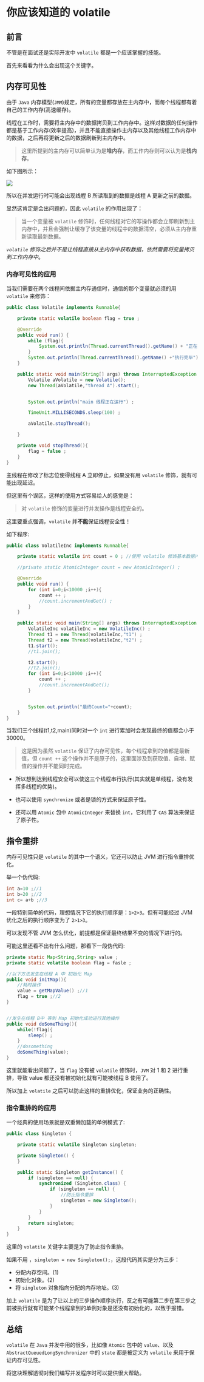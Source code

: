 # 你应该知道的 volatile

## 前言

不管是在面试还是实际开发中 `volatile` 都是一个应该掌握的技能。

首先来看看为什么会出现这个关键字。

## 内存可见性
由于 `Java` 内存模型(`JMM`)规定，所有的变量都存放在主内存中，而每个线程都有着自己的工作内存(高速缓存)。

线程在工作时，需要将主内存中的数据拷贝到工作内存中。这样对数据的任何操作都是基于工作内存(效率提高)，并且不能直接操作主内存以及其他线程工作内存中的数据，之后再将更新之后的数据刷新到主内存中。

> 这里所提到的主内存可以简单认为是**堆内存**，而工作内存则可以认为是**栈内存**。

如下图所示：

![](https://ws2.sinaimg.cn/large/006tKfTcly1fmouu3fpokj31ae0osjt1.jpg)

所以在并发运行时可能会出现线程 B 所读取到的数据是线程 A 更新之前的数据。

显然这肯定是会出问题的，因此 `volatile` 的作用出现了：

> 当一个变量被 `volatile` 修饰时，任何线程对它的写操作都会立即刷新到主内存中，并且会强制让缓存了该变量的线程中的数据清空，必须从主内存重新读取最新数据。

*`volatile` 修饰之后并不是让线程直接从主内存中获取数据，依然需要将变量拷贝到工作内存中*。

### 内存可见性的应用 

当我们需要在两个线程间依据主内存通信时，通信的那个变量就必须的用 `volatile` 来修饰：

```java
public class Volatile implements Runnable{

    private static volatile boolean flag = true ;

    @Override
    public void run() {
        while (flag){
            System.out.println(Thread.currentThread().getName() + "正在运行。。。");
        }
        System.out.println(Thread.currentThread().getName() +"执行完毕");
    }

    public static void main(String[] args) throws InterruptedException {
        Volatile aVolatile = new Volatile();
        new Thread(aVolatile,"thread A").start();


        System.out.println("main 线程正在运行") ;

        TimeUnit.MILLISECONDS.sleep(100) ;

        aVolatile.stopThread();

    }

    private void stopThread(){
        flag = false ;
    }
}
```

主线程在修改了标志位使得线程 A 立即停止，如果没有用 `volatile` 修饰，就有可能出现延迟。

但这里有个误区，这样的使用方式容易给人的感觉是：

> 对 `volatile` 修饰的变量进行并发操作是线程安全的。

这里要重点强调，`volatile` 并**不能**保证线程安全性！

如下程序:

```java
public class VolatileInc implements Runnable{

    private static volatile int count = 0 ; //使用 volatile 修饰基本数据内存不能保证原子性

    //private static AtomicInteger count = new AtomicInteger() ;

    @Override
    public void run() {
        for (int i=0;i<10000 ;i++){
            count ++ ;
            //count.incrementAndGet() ;
        }
    }

    public static void main(String[] args) throws InterruptedException {
        VolatileInc volatileInc = new VolatileInc() ;
        Thread t1 = new Thread(volatileInc,"t1") ;
        Thread t2 = new Thread(volatileInc,"t2") ;
        t1.start();
        //t1.join();

        t2.start();
        //t2.join();
        for (int i=0;i<10000 ;i++){
            count ++ ;
            //count.incrementAndGet();
        }


        System.out.println("最终Count="+count);
    }
}
```

当我们三个线程(t1,t2,main)同时对一个 `int` 进行累加时会发现最终的值都会小于 30000。

> 这是因为虽然 `volatile` 保证了内存可见性，每个线程拿到的值都是最新值，但 `count ++` 这个操作并不是原子的，这里面涉及到获取值、自增、赋值的操作并不能同时完成。
> 

- 所以想到达到线程安全可以使这三个线程串行执行(其实就是单线程，没有发挥多线程的优势)。

- 也可以使用 `synchronize` 或者是锁的方式来保证原子性。
 
- 还可以用 `Atomic` 包中 `AtomicInteger` 来替换 `int`，它利用了 `CAS` 算法来保证了原子性。


## 指令重排

内存可见性只是 `volatile` 的其中一个语义，它还可以防止 JVM 进行指令重排优化。

举一个伪代码:

```java
int a=10 ;//1
int b=20 ;//2
int c= a+b ;//3
```

一段特别简单的代码，理想情况下它的执行顺序是：`1>2>3`。但有可能经过 JVM 优化之后的执行顺序变为了 `2>1>3`。

可以发现不管 JVM 怎么优化，前提都是保证最终结果不变的情况下进行的。

可能这里还看不出有什么问题，那看下一段伪代码:

```java
private static Map<String,String> value ;
private static volatile boolean flag = fasle ;

//以下方法发生在线程 A 中 初始化 Map
public void initMap(){
	//耗时操作
	value = getMapValue() ;//1
	flag = true ;//2
}


//发生在线程 B中 等到 Map 初始化成功进行其他操作
public void doSomeThing(){
	while(!flag){
		sleep() ;
	}
	//dosomething
	doSomeThing(value);
}

```

这里就能看出问题了，当 `flag` 没有被 `volatile` 修饰时，`JVM` 对 1 和 2 进行重排，导致 value 都还没有被初始化就有可能被线程 B 使用了。

所以加上 `volatile` 之后可以防止这样的重排优化，保证业务的正确性。
### 指令重排的的应用

一个经典的使用场景就是双重懒加载的单例模式了:

```java
public class Singleton {

    private static volatile Singleton singleton;

    private Singleton() {
    }

    public static Singleton getInstance() {
        if (singleton == null) {
            synchronized (Singleton.class) {
                if (singleton == null) {
                    //防止指令重排
                    singleton = new Singleton();
                }
            }
        }
        return singleton;
    }
}
```

这里的 `volatile` 关键字主要是为了防止指令重排。 

如果不用 ，`singleton = new Singleton();`，这段代码其实是分为三步：
- 分配内存空间。(1)
- 初始化对象。(2)
- 将 `singleton` 对象指向分配的内存地址。(3)

加上 `volatile` 是为了让以上的三步操作顺序执行，反之有可能第二步在第三步之前被执行就有可能某个线程拿到的单例对象是还没有初始化的，以致于报错。

## 总结

`volatile` 在 `Java` 并发中用的很多，比如像 `Atomic` 包中的 `value`、以及 `AbstractQueuedLongSynchronizer` 中的 `state` 都是被定义为 `volatile` 来用于保证内存可见性。

将这块理解透彻对我们编写并发程序时可以提供很大帮助。